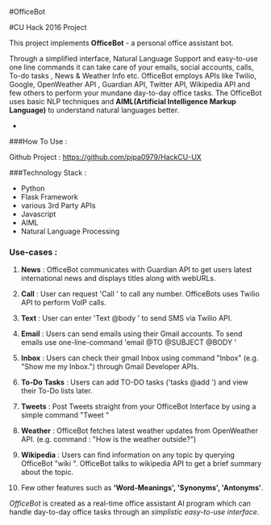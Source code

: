 #OfficeBot

#CU Hack 2016 Project

This project implements **OfficeBot** - a personal office assistant bot. 

Through a simplified interface, Natural Language Support and easy-to-use one line commands it can take care of your emails, social accounts, calls, To-do tasks , News & Weather Info etc. OfficeBot employs APIs like Twilio, Google, OpenWeather API ,
Guardian API, Twitter API, Wikipedia API and few others to perform your mundane day-to-day office tasks. The OfficeBot uses basic NLP techniques and **AIML(Artificial Intelligence Markup Language)** to understand natural languages better.

-
###How To Use : 

Github Project : https://github.com/pipa0979/HackCU-UX

###Technology Stack : 

 - Python
 - Flask Framework
 - various 3rd Party APIs
 - Javascript
 - AIML 
 - Natural Language Processing 

### Use-cases :

1. **News** : OfficeBot communicates with Guardian API to get users latest international news and displays titles along with webURLs.

2. **Call** : User can request 'Call <number>' to call any number. OfficeBots uses Twilio API to perform VoIP calls.

3. **Text** : User can enter 'Text <number> @body <body>' to send SMS via Twilio API.

4. **Email** : Users can send emails using their Gmail accounts. To send emails use one-line-command 'email @TO <receiver> @SUBJECT <subject> @BODY <body>'

5. **Inbox** : Users can check their gmail Inbox using command "Inbox" (e.g. "Show me my Inbox.") through Gmail Developer APIs.

6. **To-Do Tasks** : Users can add TO-DO tasks ('tasks @add <task>') and view their To-Do lists later.

7. **Tweets** : Post Tweets straight from your OfficeBot Interface by using a simple command "Tweet <tweet>"


8. **Weather** : OfficeBot fetches latest weather updates from OpenWeather API. (e.g. command : "How is the weather outside?")

9. **Wikipedia** : Users can find information on any topic by querying OfficeBot "wiki <topic>". OfficeBot talks to wikipedia API to get a brief summary about the topic.

10. Few other features such as **'Word-Meanings', 'Synonyms', 'Antonyms'**.

*OfficeBot* is created as a real-time office assistant AI program which can handle day-to-day office tasks through an *simplistic easy-to-use interface*.



